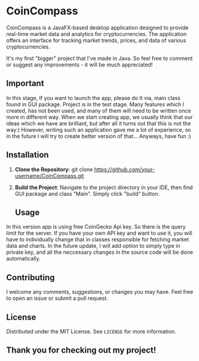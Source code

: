 # CoinCompass

CoinCompass is a JavaFX-based desktop application designed to provide real-time market data and analytics for cryptocurrencies. The application offers an interface for tracking market trends, prices, and data of various cryptocurrencies.

It's my first "bigger" project that I've made in Java. So feel free to comment or suggest any improvements - it will be much appreciated!

## Important
In this stage, If you want to launch the app, please do It via, main class found in GUI package. Project is in the test stage. Many features which I created, has not been used, and many of them will need to be written once more in different way. When we start creating app, we usually think that our ideas which we have are brilliant, but after all it turns out that this is not the way:) However, writing such an application gave me a lot of experience, so in the future I will try to create better version of that... Anyways, have fun :)

## Installation
1. **Clone the Repository**:
   git clone https://github.com/your-username/CoinCompass.git

2. **Build the Project**:
   Navigate to the project directory in your IDE, then find GUI package and class "Main". Simply click "build" button.

   ## Usage
In this version app is using free CoinGecko Api key. So there is the query limit for the server. If you have your own API key and want to use it, you will have to individually change that in classes responsible for fetching market data and charts. In the future update, I will add option to simply type in private key, and all the neccessary changes in the source code will be done automatically.

## Contributing
I welcome any comments, suggestions, or changes you may have. Feel free to open an issue or submit a pull request.

## License
Distributed under the MIT License. See `LICENSE` for more information.

## Thank you for checking out my project!


